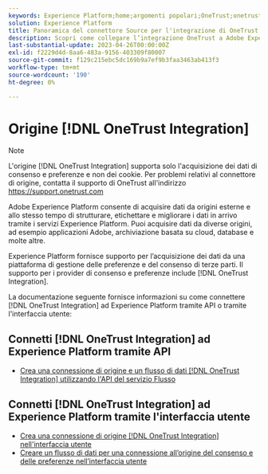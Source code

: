 ```yaml
---
keywords: Experience Platform;home;argomenti popolari;OneTrust;onetrust;consenso;consenso e preferenze;conformità
solution: Experience Platform
title: Panoramica del connettore Source per l'integrazione di OneTrust
description: Scopri come collegare l’integrazione OneTrust a Adobe Experience Platform utilizzando le API o l’interfaccia utente.
last-substantial-update: 2023-04-26T00:00:00Z
exl-id: f2229d4d-8aa6-483a-9156-403309f80007
source-git-commit: f129c215ebc5dc169b9a7ef9b3faa3463ab413f3
workflow-type: tm+mt
source-wordcount: '190'
ht-degree: 0%

---
```


# Origine [!DNL OneTrust Integration]

>[!NOTE]
>
>L&#39;origine [!DNL OneTrust Integration] supporta solo l&#39;acquisizione dei dati di consenso e preferenze e non dei cookie. Per problemi relativi al connettore di origine, contatta il supporto di OneTrust all&#39;indirizzo https://support.onetrust.com

Adobe Experience Platform consente di acquisire dati da origini esterne e allo stesso tempo di strutturare, etichettare e migliorare i dati in arrivo tramite i servizi Experience Platform. Puoi acquisire dati da diverse origini, ad esempio applicazioni Adobe, archiviazione basata su cloud, database e molte altre.

Experience Platform fornisce supporto per l’acquisizione dei dati da una piattaforma di gestione delle preferenze e del consenso di terze parti. Il supporto per i provider di consenso e preferenze include [!DNL OneTrust Integration].

La documentazione seguente fornisce informazioni su come connettere [!DNL OneTrust Integration] ad Experience Platform tramite API o tramite l&#39;interfaccia utente:

## Connetti [!DNL OneTrust Integration] ad Experience Platform tramite API

- [Crea una connessione di origine e un flusso di dati  [!DNL OneTrust Integration]  utilizzando l&#39;API del servizio Flusso](../../tutorials/api/create/consent-and-preferences/onetrust.md)

## Connetti [!DNL OneTrust Integration] ad Experience Platform tramite l&#39;interfaccia utente

- [Crea una connessione di origine  [!DNL OneTrust Integration]  nell&#39;interfaccia utente](../../tutorials/ui/create/consent-and-preferences/onetrust.md)
- [Creare un flusso di dati per una connessione all’origine del consenso e delle preferenze nell’interfaccia utente](../../tutorials/ui/dataflow/consent-and-preferences.md)
